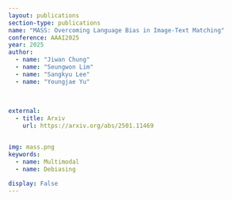 ```yaml
---
layout: publications
section-type: publications
name: "MASS: Overcoming Language Bias in Image-Text Matching"
conference: AAAI2025
year: 2025
author:
  - name: "Jiwan Chung"
  - name: "Seungwon Lim"
  - name: "Sangkyu Lee"
  - name: "Youngjae Yu"
  
  
  
external:
  - title: Arxiv
    url: https://arxiv.org/abs/2501.11469


img: mass.png
keywords:
  - name: Multimodal
  - name: Debiasing
  
display: False
---
```

